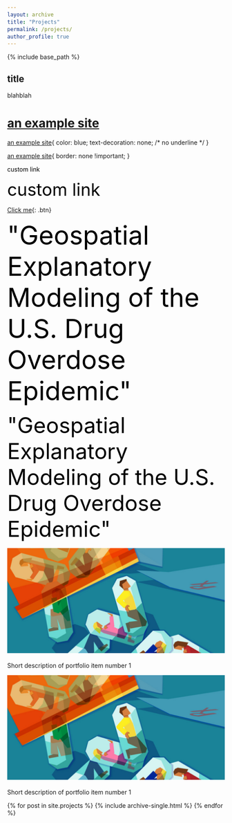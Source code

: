 ```yaml
---
layout: archive
title: "Projects"
permalink: /projects/
author_profile: true
---
```


{% include base_path %}

## title 

blahblah

# [an example site](https://rhiannz.github.io//portfolio/portfolio-1/)


[an example site](https://rhiannz.github.io//portfolio/portfolio-1/){
  color: blue;
  text-decoration: none; /* no underline */
}

[an example site](https://rhiannz.github.io//portfolio/portfolio-1/){
  border: none !important;
 }

<a href="https://www.google.com/" style="color: black; text-decoration: none;">custom link</a>

<a href="https://www.google.com/" style="font-size: 40px; color: black; text-decoration: none;">custom link</a>

[Click me](http://www.google.com){: .btn}

<a href="https://rhiannz.github.io//portfolio/portfolio-1/" style="font-size: 60px; color: black; text-decoration: none;" class="btn">"Geospatial Explanatory Modeling of the U.S. Drug Overdose Epidemic"</a>

<a href="https://rhiannz.github.io//portfolio/portfolio-1/" class="btn" style="font-size: 50px; color: black; text-decoration: none;">"Geospatial Explanatory Modeling of the U.S. Drug Overdose Epidemic"</a>


<a href="https://rhiannz.github.io//portfolio/portfolio-1/"><img src='/images/overdose_cover.png' alt="HTML tutorial" style="width:700px;height:auto;"></a><br/><br/>Short description of portfolio item number 1

<a href="https://rhiannz.github.io//portfolio/portfolio-1/"><img src='/images/overdose_cover.png' alt="HTML tutorial" style="width:800px;height:auto;"></a><br/><br/>Short description of portfolio item number 1



{% for post in site.projects %}
  {% include archive-single.html %}
{% endfor %}
